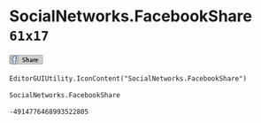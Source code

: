 # SocialNetworks.FacebookShare `61x17`
<img src="/img/SocialNetworks.FacebookShare.png" width=61 height=17>

``` CSharp
EditorGUIUtility.IconContent("SocialNetworks.FacebookShare")
```
```
SocialNetworks.FacebookShare
```
```
-4914776468993522805
```
